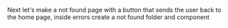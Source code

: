 Next let's make a not found page with a button that sends the user back to the home page,
inside errors create a not found folder and component